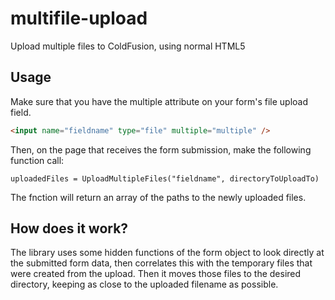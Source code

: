 # multifile-upload
Upload multiple files to ColdFusion, using normal HTML5

## Usage

Make sure that you have the multiple attribute on your form's file upload field.

```html
<input name="fieldname" type="file" multiple="multiple" />
```

Then, on the page that receives the form submission, make the following function call:

```
uploadedFiles = UploadMultipleFiles("fieldname", directoryToUploadTo)
```

The fnction will return an array of the paths to the newly uploaded files.

## How does it work?

The library uses some hidden functions of the form object to look directly at the submitted form data,
then correlates this with the temporary files that were created from the upload.
Then it moves those files to the desired directory, keeping as close to the uploaded filename as possible.
